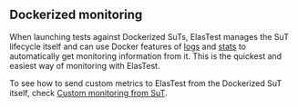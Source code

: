 <div class="range range-xs-left">
<div class="cell-xs-10 cell-lg-6 text-md-left inset-md-right-80 cell-lg-push-1 offset-top-50 offset-lg-top-0">
<h2 id="content" class="h1">Dockerized monitoring</h2>
<div class="offset-top-30 offset-md-top-50">
</div>
</div>
</div>

When launching tests against Dockerized SuTs, ElasTest manages the SuT lifecycle itself and can use Docker features of [logs](https://docs.docker.com/engine/reference/commandline/logs/) and [stats](https://docs.docker.com/engine/reference/commandline/stats/) to automatically get monitoring information from it. This is the quickest and easiest way of monitoring with ElasTest.

To see how to send custom metrics to ElasTest from the Dockerized SuT itself, check [Custom monitoring from SuT](../monitoring/custom#custom-monitoring-from-sut).